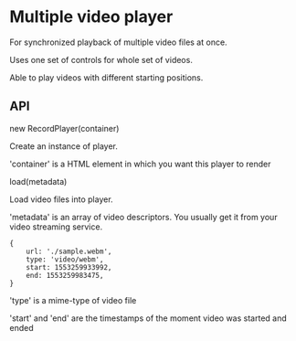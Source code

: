 Multiple video player
=====================

For synchronized playback of multiple video files at once.

Uses one set of controls for whole set of videos.

Able to play videos with different starting positions.

API
---

new RecordPlayer(container)

Create an instance of player.

'container' is a HTML element in which you want this player to render

load(metadata)

Load video files into player.

'metadata' is an array of video descriptors. You usually get it from your video streaming service.

```
{
    url: './sample.webm',
    type: 'video/webm',
    start: 1553259933992,
    end: 1553259983475,
}
```

'type' is a mime-type of video file

'start' and 'end' are the timestamps of the moment video was started and ended